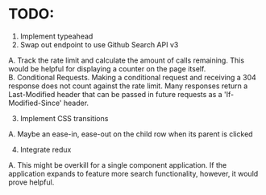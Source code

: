 # TODO: #

1. Implement typeahead 
2. Swap out endpoint to use Github Search API v3

  A. Track the rate limit and calculate the amount of calls remaining. This would be helpful for displaying a counter on the page itself.  
  B. Conditional Requests. Making a conditional request and receiving a 304 response does not count against the rate limit. Many responses return a Last-Modified header that can be passed in future requests as a 'If-Modified-Since' header. 

3. Implement CSS transitions

  A. Maybe an ease-in, ease-out on the child row when its parent is clicked

4. Integrate redux

  A. This might be overkill for a single component application. If the application expands to feature more search functionality, however, it would prove helpful.     
